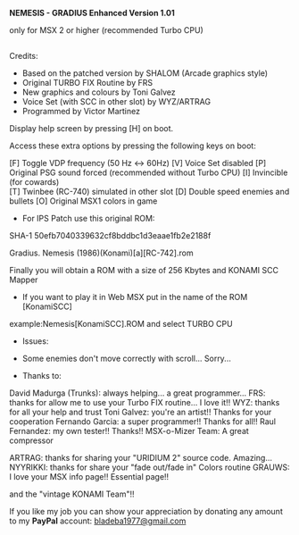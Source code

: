 **NEMESIS - GRADIUS Enhanced Version 1.01**

only for MSX 2 or higher (recommended Turbo CPU)
##


Credits:
- Based on the patched version by SHALOM  (Arcade graphics style)
- Original TURBO FIX Routine by FRS
- New graphics and colours by Toni Galvez
- Voice Set (with SCC in other slot) by WYZ/ARTRAG
- Programmed by Victor Martinez    

Display help screen by pressing [H] on boot.

Access these extra options by pressing the following keys on boot:

[F] Toggle VDP frequency  (50 Hz <-> 60Hz)
[V] Voice Set disabled
[P] Original PSG sound forced (recommended without Turbo CPU)
[I] Invincible (for cowards)	
[T] Twinbee (RC-740) simulated in other slot
[D] Double speed enemies and bullets
[O] Original MSX1 colors in game
              

* For IPS Patch use this original ROM: 

SHA-1
50efb7040339632cf8bddbc1d3eaae1fb2e2188f	

Gradius. Nemesis (1986)(Konami)[a][RC-742].rom

Finally you will obtain a ROM with a size of 256 Kbytes and KONAMI SCC Mapper


* If you want to play it in Web MSX put in the name of the ROM [KonamiSCC]

example:Nemesis[KonamiSCC].ROM      and select TURBO CPU



* Issues:

- Some enemies don't move correctly with scroll... Sorry...

* Thanks to:

David Madurga (Trunks): always helping... a great programmer...
FRS: thanks for allow me to use your Turbo FIX routine... I love it!!
WYZ: thanks for all your help and trust
Toni Galvez: you're an artist!! Thanks for your cooperation
Fernando Garcia: a super programmer!! Thanks for all!!
Raul Fernandez: my own tester!! Thanks!!
MSX-o-Mizer Team: A great compressor

ARTRAG: thanks for sharing your "URIDIUM 2" source code. Amazing...
NYYRIKKI: thanks for share your "fade out/fade in" Colors routine
GRAUWS: I love your MSX info page!! Essential page!!

and the "vintage KONAMI Team"!!

If you like my job you can show your
appreciation by donating any amount to my
**PayPal** account: [bladeba1977@gmail.com](https://paypal.me/bladeba1977)
